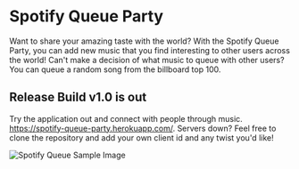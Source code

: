 # Spotify Queue Party

Want to share your amazing taste with the world?  With the Spotify Queue Party, you can add new music that you find interesting to other users across the world! 
Can't make a decision of what music to queue with other users? You can queue a random song from the billboard top 100.

## Release Build v1.0 is out

Try the application out and connect with people through music. https://spotify-queue-party.herokuapp.com/. Servers down? Feel free to clone the repository and add your own client id and any twist you'd like!

<img src="https://i.ibb.co/LNSyhmK/image.png"
     alt="Spotify Queue Sample Image"
     style="float: center;" />
